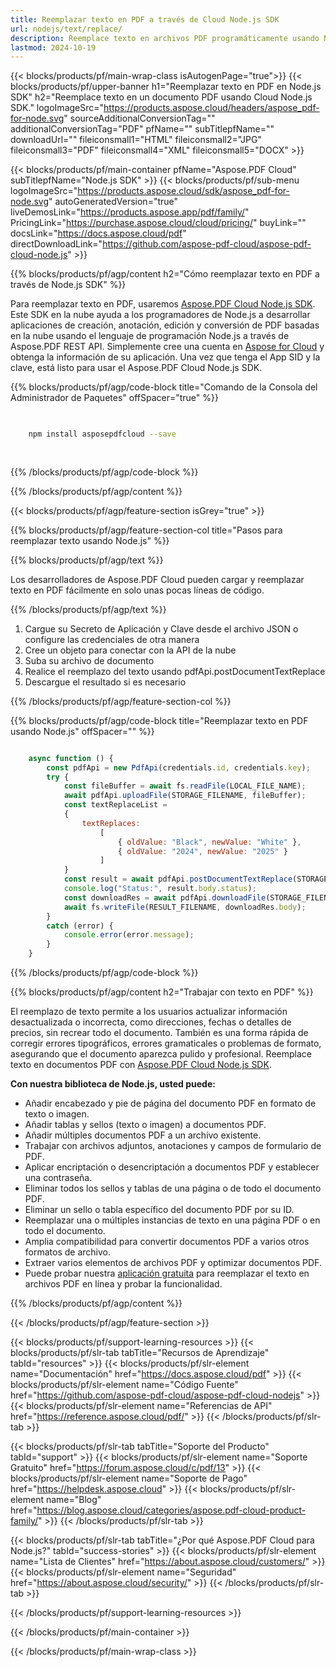 ```yaml
---
title: Reemplazar texto en PDF a través de Cloud Node.js SDK
url: nodejs/text/replace/
description: Reemplace texto en archivos PDF programáticamente usando Node.js y Aspose.PDF Cloud SDK.
lastmod: 2024-10-19
---
```


{{< blocks/products/pf/main-wrap-class isAutogenPage="true">}}
{{< blocks/products/pf/upper-banner h1="Reemplazar texto en PDF en Node.js SDK" h2="Reemplace texto en un documento PDF usando Cloud Node.js SDK." logoImageSrc="https://products.aspose.cloud/headers/aspose_pdf-for-node.svg" sourceAdditionalConversionTag="" additionalConversionTag="PDF" pfName="" subTitlepfName="" downloadUrl="" fileiconsmall1="HTML" fileiconsmall2="JPG" fileiconsmall3="PDF" fileiconsmall4="XML" fileiconsmall5="DOCX" >}}

{{< blocks/products/pf/main-container pfName="Aspose.PDF Cloud" subTitlepfName="Node.js SDK" >}}
{{< blocks/products/pf/sub-menu logoImageSrc="https://products.aspose.cloud/sdk/aspose_pdf-for-node.svg"
autoGeneratedVersion="true"
liveDemosLink="https://products.aspose.app/pdf/family/" PricingLink="https://purchase.aspose.cloud/cloud/pricing/" buyLink="" docsLink="https://docs.aspose.cloud/pdf"  directDownloadLink="https://github.com/aspose-pdf-cloud/aspose-pdf-cloud-node.js" >}}

{{% blocks/products/pf/agp/content h2="Cómo reemplazar texto en PDF a través de Node.js SDK" %}}

Para reemplazar texto en PDF, usaremos
[Aspose.PDF Cloud Node.js SDK](https://products.aspose.cloud/pdf/nodejs/). Este SDK en la nube ayuda a los programadores de Node.js a desarrollar aplicaciones de creación, anotación, edición y conversión de PDF basadas en la nube usando el lenguaje de programación Node.js a través de Aspose.PDF REST API. Simplemente cree una cuenta en [Aspose for Cloud](https://dashboard.aspose.cloud/#/apps) y obtenga la información de su aplicación. Una vez que tenga el App SID y la clave, está listo para usar el Aspose.PDF Cloud Node.js SDK.

{{% blocks/products/pf/agp/code-block title="Comando de la Consola del Administrador de Paquetes" offSpacer="true" %}}

```bash

     
    npm install asposepdfcloud --save
     
     

```

{{% /blocks/products/pf/agp/code-block %}}

{{% /blocks/products/pf/agp/content %}}

{{< blocks/products/pf/agp/feature-section isGrey="true" >}}

{{% blocks/products/pf/agp/feature-section-col title="Pasos para reemplazar texto usando Node.js" %}}

{{% blocks/products/pf/agp/text %}}

Los desarrolladores de Aspose.PDF Cloud pueden cargar y reemplazar texto en PDF fácilmente en solo unas pocas líneas de código.

{{% /blocks/products/pf/agp/text %}}

1. Cargue su Secreto de Aplicación y Clave desde el archivo JSON o configure las credenciales de otra manera
1. Cree un objeto para conectar con la API de la nube
1. Suba su archivo de documento
1. Realice el reemplazo del texto usando pdfApi.postDocumentTextReplace
1. Descargue el resultado si es necesario

{{% /blocks/products/pf/agp/feature-section-col %}}


{{% blocks/products/pf/agp/code-block title="Reemplazar texto en PDF usando Node.js" offSpacer="" %}}

```js

    async function () {
        const pdfApi = new PdfApi(credentials.id, credentials.key);
        try {
            const fileBuffer = await fs.readFile(LOCAL_FILE_NAME);
            await pdfApi.uploadFile(STORAGE_FILENAME, fileBuffer);
            const textReplaceList =
            {
                textReplaces:
                    [
                        { oldValue: "Black", newValue: "White" },
                        { oldValue: "2024", newValue: "2025" }
                    ]
            }
            const result = await pdfApi.postDocumentTextReplace(STORAGE_FILENAME, textReplaceList);
            console.log("Status:", result.body.status);
            const downloadRes = await pdfApi.downloadFile(STORAGE_FILENAME);
            await fs.writeFile(RESULT_FILENAME, downloadRes.body);
        }
        catch (error) {
            console.error(error.message);
        }
    }
```

{{% /blocks/products/pf/agp/code-block %}}

{{% blocks/products/pf/agp/content h2="Trabajar con texto en PDF" %}}

El reemplazo de texto permite a los usuarios actualizar información desactualizada o incorrecta, como direcciones, fechas o detalles de precios, sin recrear todo el documento. También es una forma rápida de corregir errores tipográficos, errores gramaticales o problemas de formato, asegurando que el documento aparezca pulido y profesional.
Reemplace texto en documentos PDF con [Aspose.PDF Cloud Node.js SDK](https://products.aspose.cloud/pdf/nodejs/).

**Con nuestra biblioteca de Node.js, usted puede:**

+ Añadir encabezado y pie de página del documento PDF en formato de texto o imagen.
+ Añadir tablas y sellos (texto o imagen) a documentos PDF.
+ Añadir múltiples documentos PDF a un archivo existente.
+ Trabajar con archivos adjuntos, anotaciones y campos de formulario de PDF.
+ Aplicar encriptación o desencriptación a documentos PDF y establecer una contraseña.
+ Eliminar todos los sellos y tablas de una página o de todo el documento PDF.
+ Eliminar un sello o tabla específico del documento PDF por su ID.
+ Reemplazar una o múltiples instancias de texto en una página PDF o en todo el documento.
+ Amplia compatibilidad para convertir documentos PDF a varios otros formatos de archivo.
+ Extraer varios elementos de archivos PDF y optimizar documentos PDF.
+ Puede probar nuestra [aplicación gratuita](https://products.aspose.app/pdf/redaction) para reemplazar el texto en archivos PDF en línea y probar la funcionalidad.

{{% /blocks/products/pf/agp/content %}}

{{< /blocks/products/pf/agp/feature-section >}}

{{< blocks/products/pf/support-learning-resources >}}
{{< blocks/products/pf/slr-tab tabTitle="Recursos de Aprendizaje" tabId="resources" >}}
{{< blocks/products/pf/slr-element name="Documentación" href="https://docs.aspose.cloud/pdf" >}}
{{< blocks/products/pf/slr-element name="Código Fuente" href="https://github.com/aspose-pdf-cloud/aspose-pdf-cloud-nodejs" >}}
{{< blocks/products/pf/slr-element name="Referencias de API" href="https://reference.aspose.cloud/pdf/" >}}
{{< /blocks/products/pf/slr-tab >}}

{{< blocks/products/pf/slr-tab tabTitle="Soporte del Producto" tabId="support" >}}
{{< blocks/products/pf/slr-element name="Soporte Gratuito" href="https://forum.aspose.cloud/c/pdf/13" >}}
{{< blocks/products/pf/slr-element name="Soporte de Pago" href="https://helpdesk.aspose.cloud" >}}
{{< blocks/products/pf/slr-element name="Blog" href="https://blog.aspose.cloud/categories/aspose.pdf-cloud-product-family/" >}}
{{< /blocks/products/pf/slr-tab >}}

{{< blocks/products/pf/slr-tab tabTitle="¿Por qué Aspose.PDF Cloud para Node.js?" tabId="success-stories" >}}
{{< blocks/products/pf/slr-element name="Lista de Clientes" href="https://about.aspose.cloud/customers/" >}}
{{< blocks/products/pf/slr-element name="Seguridad" href="https://about.aspose.cloud/security/" >}}
{{< /blocks/products/pf/slr-tab >}}

{{< /blocks/products/pf/support-learning-resources >}}

<!-- aboutfile Ends -->

{{< /blocks/products/pf/main-container >}}

{{< /blocks/products/pf/main-wrap-class >}}



